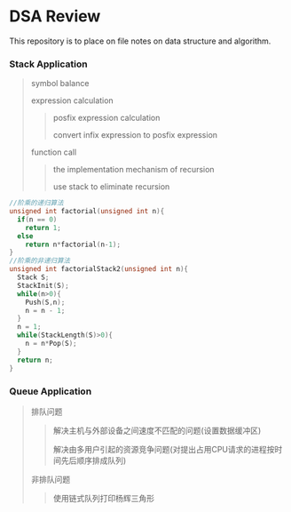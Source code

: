 # DSA Review
This repository is to place on file notes on data structure and algorithm.

### Stack Application
> symbol balance
>
> expression calculation
>
>> posfix expression calculation
>>
>> convert infix expression to posfix expression
>>
> function call
>
>> the implementation mechanism of recursion
>>
>> use stack to eliminate recursion
```C
//阶乘的递归算法
unsigned int factorial(unsigned int n){
  if(n == 0)
    return 1;
  else
    return n*factorial(n-1);
}
//阶乘的非递归算法
unsigned int factorialStack2(unsigned int n){
  Stack S;
  StackInit(S);
  while(n>0){
    Push(S,n);
    n = n - 1;
  }
  n = 1;
  while(StackLength(S)>0){
    n = n*Pop(S);
  }
  return n;
}
```
>>

### Queue Application
> 排队问题
>
>> 解决主机与外部设备之间速度不匹配的问题(设置数据缓冲区)
>>
>> 解决由多用户引起的资源竞争问题(对提出占用CPU请求的进程按时间先后顺序排成队列)
>>
> 非排队问题
>
>> 使用链式队列打印杨辉三角形
>>
